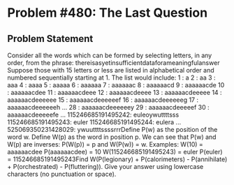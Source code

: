 # Problem #480: The Last Question 

## Problem Statement 

Consider all the words which can be formed by selecting letters, in any order, from the phrase:
thereisasyetinsufficientdataforameaningfulanswer
Suppose those with 15 letters or less are listed in alphabetical order and numbered sequentially starting at 1.
The list would include:
1 : a
2 : aa
3 : aaa
4 : aaaa
5 : aaaaa
6 : aaaaaa
7 : aaaaaac
8 : aaaaaacd
9 : aaaaaacde
10 : aaaaaacdee
11 : aaaaaacdeee
12 : aaaaaacdeeee
13 : aaaaaacdeeeee
14 : aaaaaacdeeeeee
15 : aaaaaacdeeeeeef
16 : aaaaaacdeeeeeeg
17 : aaaaaacdeeeeeeh
...
28 : aaaaaacdeeeeeey
29 : aaaaaacdeeeeef
30 : aaaaaacdeeeeefe
...
115246685191495242: euleoywuttttsss
115246685191495243: euler
115246685191495244: eulera
...
525069350231428029: ywuuttttssssrrrDefine P(w) as the position of the word w.
Define W(p) as the word in position p.
We can see that P(w) and W(p) are inverses: P(W(p)) = p and W(P(w)) = w.
Examples:
W(10) = aaaaaacdee
P(aaaaaacdee) = 10
W(115246685191495243) = euler
P(euler) = 115246685191495243Find W(P(legionary) + P(calorimeters) - P(annihilate) + P(orchestrated) - P(fluttering)).
Give your answer using lowercase characters (no punctuation or space).
